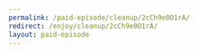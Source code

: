 ```yaml
---
permalink: /paid-episode/cleanup/2cCh9e0O1rA/
redirect: /enjoy/cleanup/2cCh9e0O1rA/
layout: paid-episode
---
```

